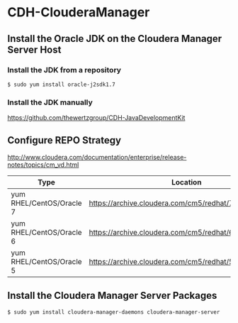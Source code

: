 # CDH-ClouderaManager

## Install the Oracle JDK on the Cloudera Manager Server Host

### Install the JDK from a repository

```
$ sudo yum install oracle-j2sdk1.7
```

### Install the JDK manually

https://github.com/thewertzgroup/CDH-JavaDevelopmentKit

## Configure REPO Strategy

http://www.cloudera.com/documentation/enterprise/release-notes/topics/cm_vd.html

Type | Location | Repo File | Tarball File
-----|----------|-----------|-------------
yum RHEL/CentOS/Oracle 7 | https://archive.cloudera.com/cm5/redhat/7/x86_64/cm/5/ | https://archive.cloudera.com/cm5/redhat/7/x86_64/cm/cloudera-manager.repo | https://archive.cloudera.com/cm5/cm/5/cloudera-manager-centos7-cm5.7.0_x86_64.tar.gz
yum RHEL/CentOS/Oracle 6 | https://archive.cloudera.com/cm5/redhat/6/x86_64/cm/5/ | https://archive.cloudera.com/cm5/redhat/6/x86_64/cm/cloudera-manager.repo | https://archive.cloudera.com/cm5/cm/5/cloudera-manager-el6-cm5.7.0_x86_64.tar.gz
yum RHEL/CentOS/Oracle 5 | https://archive.cloudera.com/cm5/redhat/5/x86_64/cm/5/ | https://archive.cloudera.com/cm5/redhat/5/x86_64/cm/cloudera-manager.repo | https://archive.cloudera.com/cm5/cm/5/cloudera-manager-el5-cm5.7.0_x86_64.tar.gz

## Install the Cloudera Manager Server Packages

```
$ sudo yum install cloudera-manager-daemons cloudera-manager-server
```
